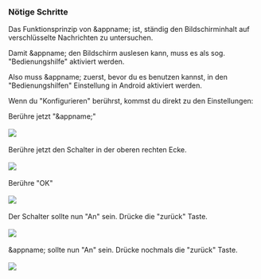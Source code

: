 ### Nötige Schritte

Das Funktionsprinzip von &appname; ist, ständig den Bildschirminhalt auf verschlüsselte Nachrichten zu untersuchen.

Damit &appname; den Bildschirm auslesen kann, muss es als sog. "Bedienungshilfe" aktiviert werden.

Also muss &appname; zuerst, bevor du es benutzen kannst, in den "Bedienungshilfen" Einstellung in Android aktiviert werden.

Wenn du "Konfigurieren" berührst, kommst du direkt zu den Einstellungen:

Berühre jetzt "&appname;"
<br></br>
<img src="/setup/acs_settings_step_1_L.png"></img>
<br></br>
Berühre jetzt den Schalter in der oberen rechten Ecke.
<br></br>
<img src="/setup/acs_settings_step_2_L.png"></img>
<br></br>
Berühre "OK"
<br></br>
<img src="/setup/acs_settings_step_3_L.png"></img>
<br></br>
Der Schalter sollte nun "An" sein. Drücke die "zurück" Taste.
<br></br>
<img src="/setup/acs_settings_step_4_L.png"></img>
<br></br>
&appname; sollte nun "An" sein. Drücke nochmals die "zurück" Taste.
<br></br>
<img src="/setup/acs_settings_step_5_L.png"></img>
<br></br>

